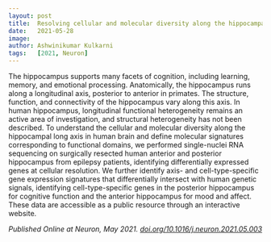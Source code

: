 ```yaml
---
layout: post
title:  Resolving cellular and molecular diversity along the hippocampal anterior-to-posterior axis in humans
date:   2021-05-28
image:
author: Ashwinikumar Kulkarni
tags:   [2021, Neuron]
---
```

<!-- ![post-thumb]({{site.baseurl}}/assets/images/blog/post-1.jpg){:class="img-fluid rounded float-left mr-5 mb-4"} -->


<!-- **Sleep abnormalities are associated with long-term changes in brain function. The authors of this study investigated the transcriptional changes in frontal cortex that accompany sleep loss in mice in order to gain insight into the molecular basis of these plasticity changes. The key results reveal transcriptional mechanisms that underlie changes in brain function with sleep deprivation and strong functional evidence of a role for MEF2C in the regulation of synaptic plasticity and sleep homeostasis.** -->

The hippocampus supports many facets of cognition, including learning, memory, and emotional processing. Anatomically, the hippocampus runs along a longitudinal axis, posterior to anterior in primates. The structure, function, and connectivity of the hippocampus vary along this axis. In human hippocampus, longitudinal functional heterogeneity remains an active area of investigation, and structural heterogeneity has not been described. To understand the cellular and molecular diversity along the hippocampal long axis in human brain and define molecular signatures corresponding to functional domains, we performed single-nuclei RNA sequencing on surgically resected human anterior and posterior hippocampus from epilepsy patients, identifying differentially expressed genes at cellular resolution. We further identify axis- and cell-type-specific gene expression signatures that differentially intersect with human genetic signals, identifying cell-type-specific genes in the posterior hippocampus for cognitive function and the anterior hippocampus for mood and affect. These data are accessible as a public resource through an interactive website.

*Published Online at Neuron, May 2021. <a target="_blank" href="https://doi.org/10.1016/j.neuron.2021.05.003">doi.org/10.1016/j.neuron.2021.05.003</a>*
